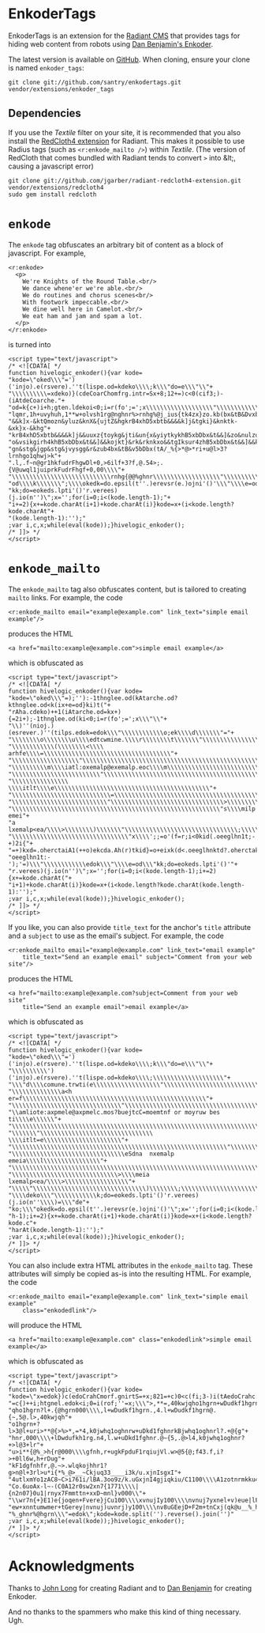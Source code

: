 EnkoderTags
===========
EnkoderTags is an extension for the [Radiant CMS][1] that provides tags for hiding web content from robots using [Dan Benjamin's Enkoder][2]. 

The latest version is available on [GitHub][5]. When cloning, ensure your clone is named `enkoder_tags`:

    git clone git://github.com/santry/enkodertags.git vendor/extensions/enkoder_tags

Dependencies
------------

If you use the *Textile* filter on your site, it is recommended that you also install the [RedCloth4 extension][6] for Radiant. This makes it possible to use Radius tags (such as `<r:enkode_mailto />`) within *Textile*. (The version of RedCloth that comes bundled with Radiant tends to convert `>` into &amp;lt;, causing a javascript error)

    git clone git://github.com/jgarber/radiant-redcloth4-extension.git vendor/extensions/redcloth4
    sudo gem install redcloth

`enkode`
========
The `enkode` tag obfuscates an arbitrary bit of content as a block of javascript. For example, 

    <r:enkode>
      <p>
        We're Knights of the Round Table.<br/>
        We dance whene'er we're able.<br/>
        We do routines and chorus scenes<br/>
        With footwork impeccable.<br/>
        We dine well here in Camelot.<br/>
        We eat ham and jam and spam a lot.
      </p>
    </r:enkode>
    
is turned into

    <script type="text/javascript">
    /* <![CDATA[ */
    function hivelogic_enkoder(){var kode=
    "kode=\"oked\\\"=')('injo).e(rsvere).''t(lispe.od=kdeko\\\\;k\\\"do=e\\\"\\"+
    "\\\\\\\\\\=xdeko)}(cdeCoarChomfrg.intr=Sx+8;12+=)c<0(cif3;)-(iAtdeCoarche."+
    "od=k{c+)i+h;gten.ldekoi<0;i=r(fo';=';x\\\\\\\\\\\\\\\\\\\"\\\\\\\\\\\\*,+*"+
    "lqmr,1h+uvyhuh,1**w+olvsh1rg@nghnr%>rnhg%@j_ius{tk4zx}zo.kb(bx&tB&Dvxbtb&&"+
    "&&k]x-&ktQmozn&yluz&knX&{ujtZ&hgkrB4xhD5xbtb&&&&k]j&tgki}&knktk-&xk}x-&khg"+
    "krB4xhD5xbtb&&&&k]j&&uuxz{toykg&jti&un{x&yiytkykhB5xbDbx&t&&]&zo&nulzuu}qx"+
    "o&vsikgirh4khB5xbDbx&t&&]&&kojkt}&rk&rknkxo&&tgIksur4zhB5xbDbx&t&&]&&kgk&z"+
    "gn&stg&jgp&stg&jvysgg&r&zub4bx&tB&v5bDbx(tA/_%{>*@>*ri+u@l>3?lrnhgo1qhwj>k"+
    ".l,.f~n@gr1hkfudrFhgwDl+0,>6ilf+3?f,@.54>;.{V@uwql1juiprkFudrFhgf+0,00\\\\"+
    "\\\\\\\\\\\\\\\\\\\\\\\\\\\\rnhg{@@%ghnr\\\\\\\\\\\\\\\\\\\"\\\\\\\\\\\\e="+
    "od\\\\k\\\\\\\";\\\\okedk=do.epsil(t''.)erevsr(e.)ojni'()'\\\"\\\\e=od\\\""+
    "kk;do=eokeds.lpti'()'r.verees)(j.io(n'')\";x='';for(i=0;i<(kode.length-1);"+
    "i+=2){x+=kode.charAt(i+1)+kode.charAt(i)}kode=x+(i<kode.length?kode.charAt"+
    "(kode.length-1):'');"
    ;var i,c,x;while(eval(kode));}hivelogic_enkoder();
    /* ]]> */
    </script>


`enkode_mailto`
===============
The `enkode_mailto` tag also obfuscates content, but is tailored to creating `mailto` links. For example, the code

    <r:enkode_mailto email="example@example.com" link_text="simple email example"/>

produces the HTML

    <a href="mailto:example@example.com">simple email example</a>

which is obfuscated as

    <script type="text/javascript">
    /* <![CDATA[ */
    function hivelogic_enkoder(){var kode=
    "kode=\"oked\\\"=);''):-1thnglee.od(kAtarche.od?kthnglee.od<k(ix+e=od}ki)t("+
    "rAha.cdeko)++1(iAtarche.od=kx+){=2i+);-1thnglee.od(ki<0;i=r(fo';=';x\\\"\\"+
    "\\)''(nioj.)(esrever.)''(tilps.edok=edok\\\"\\\\\\\\\\\\o;ek\\\\d\\\\\\\"="+
    "\\\\\\\\o\\\\\\\\u\\\\edtcwmine.\\\\r\\\\\\\\t\\\\\\\"\\\\\\\\\\\\\\\\\\\\"+
    "\\\\\\\\\\\\(\\\\\\\\<\\\\ arhfe\\\\=\\\\\\\\\\\\\\\\\\\\\\\\\\\\\\\\\\\\"+
    "\\\\\\\\\\\\\\\\\\\"\\\\\\\\\\\\\\\\\\\\\\\\\\\\\\\\\\\\\\\\\\\\\\\\\\\\\\"+
    "\\\\\\\\\\m\\\\iatl:oxemalp@exemalp.eoc\\\\m\\\\\\\\\\\\\\\\\\\\\\\\\\\\\\"+
    "\\\\\\\\\\\\\\\\\\\\\\\\\"\\\\\\\\\\\\\\\\\\\\\\\\\\\\\\\\\\\\\\\\\\\\\\\\"+
    "\\\\\\\\\\\\\\\\ \\\\itlt\\\\e\\\\\\\\\\\\\\\\\\\\\\\\\\\\\\\\\\\\\\\\\\\\"+
    "\\\\\\\\\\\\\\\\\\\\\\\\\\\\=\\\\\\\\\\\\\\\\\\\\\\\\\\\\\\\\\\\\\\\\\\\\"+
    "\\\\\\\\\\\\\\\\\\\\\\\\\\\"\\\\\\\\\\\\\\\\\\\\\\\\\\\\\\\\>\\\\\\\\\\\\"+
    "\\\\\\\\\\\\\\\\\\\\\\\\\\\\\\\\\\\\\\\\\\\\\\\\\\\\\\\\\\\"s\\\\milp emei"+
    "a lxemalp<ea/\\\\>\\\\\\\\)\\\\\\\"\\\\\\\\\\\\\\\\\\\\\\\\\\\\\\\\;\\\\\\"+
    "\\\\\\\\\\\\\\\\\\\\\\\\\\\\\\\\\"x\\\\';;=o'(f=r;i<0kid(.oeeglhn1t;-+)2i{"+
    "=+)kxd=.oherctaiA1(++o)ekcda.Ah(r)tkid}=o+eixk(d<.oeeglhnktd?.oherctakAd(."+
    "oeeglhn1t:-');'=)\\\"\\\\\\\\\\\\edok\\\"\\\\e=od\\\"kk;do=eokeds.lpti'()'"+
    "r.verees)(j.io(n'')\";x='';for(i=0;i<(kode.length-1);i+=2){x+=kode.charAt("+
    "i+1)+kode.charAt(i)}kode=x+(i<kode.length?kode.charAt(kode.length-1):'');"
    ;var i,c,x;while(eval(kode));}hivelogic_enkoder();
    /* ]]> */
    </script>

If you like, you can also provide `title_text` for the anchor's `title` attribute and a `subject` to use as the email's subject. For example, the code

    <r:enkode_mailto email="example@example.com" link_text="email example"
        title_text="Send an example email" subject="Comment from your web site"/>
        
produces the HTML

    <a href="mailto:example@example.com?subject=Comment from your web site"
        title="Send an example email">email example</a>

which is obfuscated as

    <script type="text/javascript">
    /* <![CDATA[ */
    function hivelogic_enkoder(){var kode=
    "kode=\"oked\\\"=')('injo).e(rsvere).''t(lispe.od=kdeko\\\\;k\\\"do=e\\\"\\"+
    "\\\\\\\\\\')('injo).e(rsvere).''t(lispe.od=kdeko\\\\;\\\\\\\\\\\\\\\\\\\\"+
    "\\\"d\\\\comune.trwti(e\\\\\\\\\\\\\\\\\\\"\\\\\\\\\\\\\\\\\\\\\\\\\\\\\\"+
    "\\\\\\\\\\\\\\a<h er=f\\\\\\\\\\\\\\\\\\\\\\\\\\\\\\\\\\\\\\\\\\\\\\\\\\\\"+
    "\\\\\\\\\\\\\\\\\\\\\\\\\\\\\\\"\\\\\\\\\\\\\\\\\\\\\\\\\\\\\\\\\\\\\\\\\\"+
    "\\amliote:axpmele@axpmelc.mos?buejtcC=moemtnf or moyruw bes ti\\\\e\\\\\\"+
    "\\\\\\\\\\\\\\\\\\\\\\\\\\\\\\\\\\\\\\\\\\\\\\\\\\\\\\\\\\\\\\\\\\\\\\\\\\"+
    "\\\\\\\"\\\\\\\\\\\\\\\\\\\\\\\\\\\\\\\\ \\\\itlt=e\\\\\\\\\\\\\\\\\\\\\\"+
    "\\\\\\\\\\\\\\\\\\\\\\\\\\\\\\\\\\\\\\\\\\\\\\\\\\\\\\\\\\\\\"\\\\\\\\\\\\"+
    "\\\\\\\\\\\\\\\\\\\\\\\\\\\\\\\\eSdna  nxemalp emeia\\\\l\\\\\\\\\\\\\\\\"+
    "\\\\\\\\\\\\\\\\\\\\\\\\\\\\\\\\\\\\\\\\\\\\\\\\\\\\\\\\\\\\\\\\\\\\\\\"\\"+
    "\\\\\\\\\\\\\\\\\\\\\\\\\\\\\\>\\\\meia lxemalp<ea/\\\\>\\\\\\\\\\\\\\\\\\"+
    "\\\\\"\\\\\\\\\\\\\\\\\\\\\\\\\\\\\\\\)\\\\\\\\;\\\\\\\\\\\\\\\\\\\\\\\"="+
    "\\\\deko\\\"\\\\\\\\\\\\k;do=eokeds.lpti'()'r.verees)(j.io(n''\\\\)=\\\"de"+
    "ko;\\\"okedk=do.epsil(t''.)erevsr(e.)ojni'()'\";x='';for(i=0;i<(kode.lengt"+
    "h-1);i+=2){x+=kode.charAt(i+1)+kode.charAt(i)}kode=x+(i<kode.length?kode.c"+
    "harAt(kode.length-1):'');"
    ;var i,c,x;while(eval(kode));}hivelogic_enkoder();
    /* ]]> */
    </script>
    
You can also include extra HTML attributes in the `enkode_mailto` tag. These attributes
will simply be copied as-is into the resulting HTML. For example, the code 

    <r:enkode_mailto email="example@example.com" link_text="simple email example"
        class="enkodedlink"/>
        
will produce the HTML 

    <a href="mailto:example@example.com" class="enkodedlink">simple email example</a>

which is obfuscated as

    <script type="text/javascript">
    /* <![CDATA[ */
    function hivelogic_enkoder(){var kode=
    "kode=\"x=edok})c(edoCrahCmorf.gnirtS=+x;821=+c)0<c(fi;3-)i(tAedoCrahc.edok"+
    "=c{)++i;htgnel.edok<i;0=i(rof;''=x;\\\">,**=,40kwjqho1hgrn+wDudkf1hgrnBkwj"+
    "qho1hgrn?l+.{@hgrn000\\\\,l+wDudkf1hgrn.,4.l+wDudkf1hgrn@.{~,5@.l>,40kwjqh"+
    "o1hgrn+?l>3@l+uri>**@{>%>*,=*4,k0jwhq1oghnrw+uDkd1fghnrkBjwhq1oghnrl?.+@{g"+
    "hnr,000\\\\+lDwdufkh1rg.n4,l.w+uDkd1fghnr.@~{5,.@>l4,k0jwhq1oghnr?+>l@3+lr"+
    "u>i**{@%_>h{r@000\\\\gfnh,r+ugkFpduF1rqiujVl.w>@5{@;f43.f,i?>+0ll6w,h+rDug"+
    "kF1dgfnhfr,@.~>.wlqkojhhr1?g>n@l+3rl>u*i{*%_@>__~Ckjuq33____i3k/u.xjnIsgxI"+
    "4utlxmYo1zAC8~C>i761i/lBA.3oo9z/k.uGxjnI4gjiqkiu/C1100\\\\A1zotnrmkku4BjAq"+
    "Co.6uoAx-l~-(C0A12r0sw2xn7{1771\\\\|{n2n07}0u1|rnyx7Fmmttn+xxD~mnl}v000\\"+
    "\\wr7n{+}E1)e{joqen+Fvere}jCu100\\\\xvnujIy100\\\\nvnuj7yxnel+v)eue|lFje|e"+
    "ew+xnntumwmer+tGerey|nvnuj)uvnrj)y100\\\\nv8uGEejD+F2m+tnCxj(qk@u__%_hgrn@"+
    "%_ghnr%@hgrn\\\"=edok\";kode=kode.split('').reverse().join('')"
    ;var i,c,x;while(eval(kode));}hivelogic_enkoder();
    /* ]]> */
    </script>


Acknowledgments
===============
Thanks to [John Long][4] for creating Radiant and to [Dan Benjamin][4] for creating Enkoder.

And no thanks to the spammers who make this kind of thing necessary. Ugh.
    
    
[1]: http://radiantcms.org/
[2]: http://hivelogic.com/articles/2006/02/07/enkoder_plugin
[3]: http://wiseheartdesign.com/
[4]: http://hivelogic.com/  
[5]: http://github.com/santry/enkodertags/
[6]: http://github.com/jgarber/radiant-redcloth4-extension/tree/master